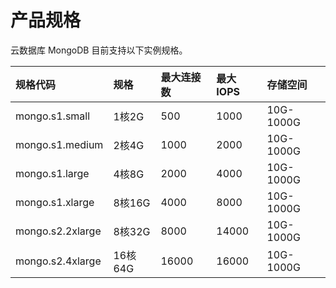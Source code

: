 # 产品规格

云数据库 MongoDB 目前支持以下实例规格。

| 规格代码 | 规格 | 最大连接数 | 最大IOPS | 存储空间 |
| :- | :- | :- | :- | :- |
| mongo.s1.small     | 1核2G | 	500	 | 1000 |  10G-1000G |
| mongo.s1.medium	| 2核4G | 	1000	 | 2000 | 10G-1000G |
| mongo.s1.large	| 4核8G	 |    2000	 | 4000	 | 10G-1000G |
| mongo.s1.xlarge	| 8核16G | 	4000	 | 8000	 | 10G-1000G |
| mongo.s2.2xlarge	| 8核32G | 	8000	 | 14000	 | 10G-1000G |
| mongo.s2.4xlarge	| 16核64G | 	16000	 | 16000 | 10G-1000G |
